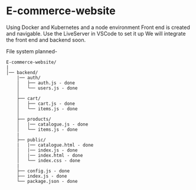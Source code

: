 # E-commerce-website
Using Docker and Kubernetes and a node environment 
Front end is created and navigable. Use the LiveServer in VSCode to set it up
We will integrate the front end and backend soon.

File system planned-
```
E-commerce-website/
|
│── backend/
    |── auth/
    │   ├── auth.js - done
    │   └── users.js - done
    │
    ├── cart/
    │   ├── cart.js - done
    │   └── items.js - done
    │
    ├── products/
    │   |── catalogue.js - done
    │   └── items.js - done
    |
    ├── public/
    |   |── catalogue.html - done
    │   |── index.js - done
    │   |── index.html - done
    │   └── index.css - done
    |
    ├── config.js - done
    ├── index.js - done
    └── package.json - done
```

